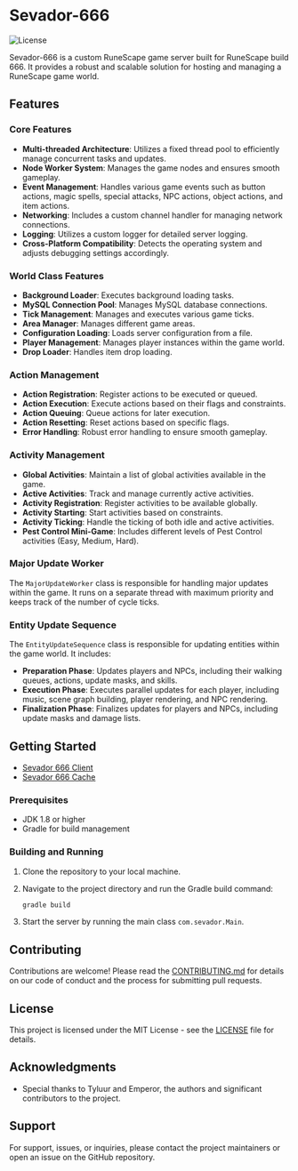 # Sevador-666

![License](https://img.shields.io/badge/license-MIT-blue.svg)

Sevador-666 is a custom RuneScape game server built for RuneScape build 666. It provides a robust and scalable solution for hosting and managing a RuneScape game world.

## Features

### Core Features

- **Multi-threaded Architecture**: Utilizes a fixed thread pool to efficiently manage concurrent tasks and updates.
- **Node Worker System**: Manages the game nodes and ensures smooth gameplay.
- **Event Management**: Handles various game events such as button actions, magic spells, special attacks, NPC actions, object actions, and item actions.
- **Networking**: Includes a custom channel handler for managing network connections.
- **Logging**: Utilizes a custom logger for detailed server logging.
- **Cross-Platform Compatibility**: Detects the operating system and adjusts debugging settings accordingly.

### World Class Features

- **Background Loader**: Executes background loading tasks.
- **MySQL Connection Pool**: Manages MySQL database connections.
- **Tick Management**: Manages and executes various game ticks.
- **Area Manager**: Manages different game areas.
- **Configuration Loading**: Loads server configuration from a file.
- **Player Management**: Manages player instances within the game world.
- **Drop Loader**: Handles item drop loading.

### Action Management

- **Action Registration**: Register actions to be executed or queued.
- **Action Execution**: Execute actions based on their flags and constraints.
- **Action Queuing**: Queue actions for later execution.
- **Action Resetting**: Reset actions based on specific flags.
- **Error Handling**: Robust error handling to ensure smooth gameplay.

### Activity Management

- **Global Activities**: Maintain a list of global activities available in the game.
- **Active Activities**: Track and manage currently active activities.
- **Activity Registration**: Register activities to be available globally.
- **Activity Starting**: Start activities based on constraints.
- **Activity Ticking**: Handle the ticking of both idle and active activities.
- **Pest Control Mini-Game**: Includes different levels of Pest Control activities (Easy, Medium, Hard).

### Major Update Worker

The `MajorUpdateWorker` class is responsible for handling major updates within the game. It runs on a separate thread with maximum priority and keeps track of the number of cycle ticks.

### Entity Update Sequence

The `EntityUpdateSequence` class is responsible for updating entities within the game world. It includes:

- **Preparation Phase**: Updates players and NPCs, including their walking queues, actions, update masks, and skills.
- **Execution Phase**: Executes parallel updates for each player, including music, scene graph building, player rendering, and NPC rendering.
- **Finalization Phase**: Finalizes updates for players and NPCs, including update masks and damage lists.

## Getting Started

- [Sevador 666 Client](https://mega.nz/file/kYRxBTYL#QGYzufwAUf_XPz_DkqFwJVlZRIsV8Mz7Irz4yK5KPF4)
- [Sevador 666 Cache](https://mega.nz/file/JEQwiZ5S#yMzxclwP_JybVfFIPaNEKNeAs0dbRX_P4mb3URaF5q8)

### Prerequisites

- JDK 1.8 or higher
- Gradle for build management

### Building and Running

1. Clone the repository to your local machine.
2. Navigate to the project directory and run the Gradle build command:
    ```sh
    gradle build
    ```

3. Start the server by running the main class `com.sevador.Main`.

## Contributing

Contributions are welcome! Please read the [CONTRIBUTING.md](CONTRIBUTING.md) for details on our code of conduct and the process for submitting pull requests.

## License

This project is licensed under the MIT License - see the [LICENSE](LICENSE.md) file for details.

## Acknowledgments

- Special thanks to Tyluur and Emperor, the authors and significant contributors to the project.

## Support

For support, issues, or inquiries, please contact the project maintainers or open an issue on the GitHub repository.